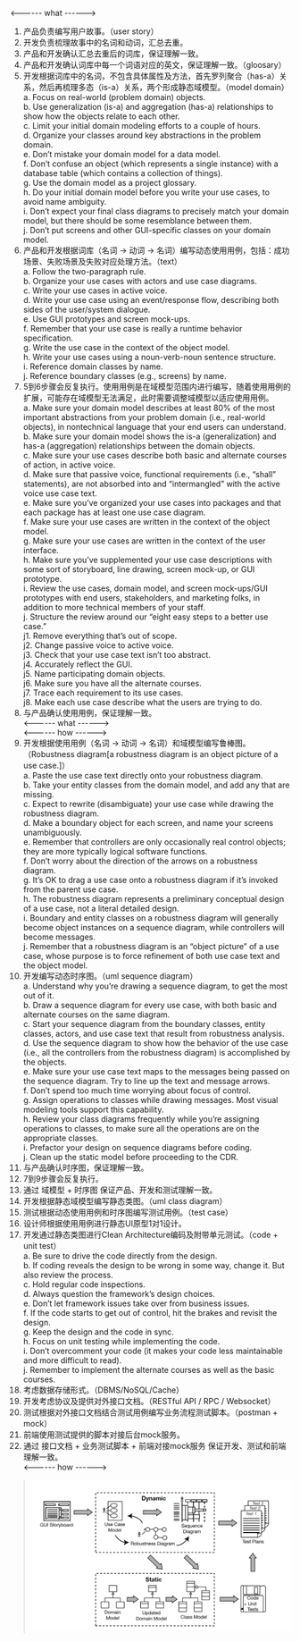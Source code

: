 <------ what ------>
1. 产品负责编写用户故事。（user story）
2. 开发负责梳理故事中的名词和动词，汇总去重。
3. 产品和开发确认汇总去重后的词库，保证理解一致。
4. 产品和开发确认词库中每一个词语对应的英文，保证理解一致。（gloosary）
5. 开发根据词库中的名词，不包含具体属性及方法，首先罗列聚合（has-a）关系，然后再梳理多态（is-a）关系，两个形成静态域模型。（model domain）   
    a. Focus on real-world (problem domain) objects.  
    b. Use generalization (is-a) and aggregation (has-a) relationships to show how the objects relate to each other.   
    c. Limit your initial domain modeling efforts to a couple of hours.  
    d. Organize your classes around key abstractions in the problem domain.   
    e. Don’t mistake your domain model for a data model.   
    f. Don’t confuse an object (which represents a single instance) with a database table (which contains a collection of things).   
    g. Use the domain model as a project glossary.   
    h. Do your initial domain model before you write your use cases, to avoid name ambiguity.   
    i. Don’t expect your final class diagrams to precisely match your domain model, but there should be some resemblance between them.   
    j. Don’t put screens and other GUI-specific classes on your domain model.   
6. 产品和开发根据词库（名词 -> 动词 -> 名词）编写动态使用用例，包括：成功场景、失败场景及失败对应处理方法。（text）   
    a. Follow the two-paragraph rule.  
    b. Organize your use cases with actors and use case diagrams.  
    c. Write your use cases in active voice.   
    d. Write your use case using an event/response flow, describing both sides of the user/system dialogue.   
    e. Use GUI prototypes and screen mock-ups.   
    f. Remember that your use case is really a runtime behavior specification.   
    g. Write the use case in the context of the object model.   
    h. Write your use cases using a noun-verb-noun sentence structure.   
    i. Reference domain classes by name.   
    j. Reference boundary classes (e.g., screens) by name.   
7. 5到6步骤会反复执行。使用用例是在域模型范围内进行编写，随着使用用例的扩展，可能存在域模型无法满足，此时需要调整域模型以适应使用用例。   
    a. Make sure your domain model describes at least 80% of the most important abstractions from your problem domain (i.e., real-world objects), in nontechnical language that your end users can understand.   
    b. Make sure your domain model shows the is-a (generalization) and has-a (aggregation) relationships between the domain objects.   
    c. Make sure your use cases describe both basic and alternate courses of action, in active voice.   
    d. Make sure that passive voice, functional requirements (i.e., “shall” statements), are not absorbed into and “intermangled” with the active voice use case text.    
    e. Make sure you’ve organized your use cases into packages and that each package has at least one use case diagram.   
    f. Make sure your use cases are written in the context of the object model.     
    g. Make sure your use cases are written in the context of the user interface.     
    h. Make sure you’ve supplemented your use case descriptions with some sort of storyboard, line drawing, screen mock-up, or GUI prototype.   
    i. Review the use cases, domain model, and screen mock-ups/GUI prototypes with end users, stakeholders, and marketing folks, in addition to more technical members of your staff.   
    j. Structure the review around our “eight easy steps to a better use case.”     
        j1. Remove everything that’s out of scope.   
        j2. Change passive voice to active voice.   
        j3. Check that your use case text isn’t too abstract.   
        j4. Accurately reflect the GUI.   
        j5. Name participating domain objects.   
        j6. Make sure you have all the alternate courses.   
        j7. Trace each requirement to its use cases.   
        j8. Make each use case describe what the users are trying to do.   
8. 与产品确认使用用例，保证理解一致。   
<------ what ------>   
<------ how ------>   
9. 开发根据使用用例（名词 -> 动词 -> 名词）和域模型编写鲁棒图。（Robustness diagram[a robustness diagram is an object picture of a use case.]）   
    a. Paste the use case text directly onto your robustness diagram.   
    b. Take your entity classes from the domain model, and add any that are missing.   
    c. Expect to rewrite (disambiguate) your use case while drawing the robustness diagram.   
    d. Make a boundary object for each screen, and name your screens unambiguously.   
    e. Remember that controllers are only occasionally real control objects; they are more typically logical software functions.   
    f. Don’t worry about the direction of the arrows on a robustness diagram.   
    g. It’s OK to drag a use case onto a robustness diagram if it’s invoked from the parent use case.   
    h. The robustness diagram represents a preliminary conceptual design of a use case, not a literal detailed design.   
    i. Boundary and entity classes on a robustness diagram will generally become object instances on a sequence diagram, while controllers will become messages.   
    j. Remember that a robustness diagram is an “object picture” of a use case, whose purpose is to force refinement of both use case text and the object model.   
9. 开发编写动态时序图。（uml sequence diagram）   
    a. Understand why you’re drawing a sequence diagram, to get the most out of it.   
    b. Draw a sequence diagram for every use case, with both basic and alternate courses on the same diagram.   
    c. Start your sequence diagram from the boundary classes, entity classes, actors, and use case text that result from robustness analysis.   
    d. Use the sequence diagram to show how the behavior of the use case (i.e., all the controllers from the robustness diagram) is accomplished by the objects.   
    e. Make sure your use case text maps to the messages being passed on the sequence diagram. Try to line up the text and message arrows.   
    f. Don’t spend too much time worrying about focus of control.   
    g. Assign operations to classes while drawing messages. Most visual modeling tools support this capability.   
    h. Review your class diagrams frequently while you’re assigning operations to classes, to make sure all the operations are on the appropriate classes.   
    i. Prefactor your design on sequence diagrams before coding.   
    j. Clean up the static model before proceeding to the CDR.   
10. 与产品确认时序图，保证理解一致。   
11. 7到9步骤会反复执行。   
12. 通过 域模型 + 时序图 保证产品、开发和测试理解一致。   
13. 开发根据静态域模型编写静态类图。（uml class diagram）   
14. 测试根据动态使用用例和时序图编写测试用例。（test case）   
15. 设计师根据使用用例进行静态UI原型1对1设计。     
16. 开发通过静态类图进行Clean Architecture编码及附带单元测试。（code + unit test）   
    a. Be sure to drive the code directly from the design.   
    b. If coding reveals the design to be wrong in some way, change it. But also review the process.   
    c. Hold regular code inspections.   
    d. Always question the framework’s design choices.   
    e. Don’t let framework issues take over from business issues.   
    f. If the code starts to get out of control, hit the brakes and revisit the design.   
    g. Keep the design and the code in sync.   
    h. Focus on unit testing while implementing the code.   
    i. Don’t overcomment your code (it makes your code less maintainable and more difficult to read).   
    j. Remember to implement the alternate courses as well as the basic courses.   
17. 考虑数据存储形式。（DBMS/NoSQL/Cache）   
18. 开发考虑协议及提供对外接口文档。（RESTful API / RPC / Websocket）   
19. 测试根据对外接口文档结合测试用例编写业务流程测试脚本。（postman + mock）   
20. 前端使用测试提供的脚本对接后台mock服务。   
21. 通过 接口文档 + 业务测试脚本 + 前端对接mock服务 保证开发、测试和前端理解一致。   
<------ how ------>

> ![](img/ICONIX.png)

